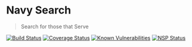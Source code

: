 Navy Search
===========
> Search for those that Serve

[![Build Status](https://travis-ci.org/jhwohlgemuth/navy-search.svg?branch=master)](https://travis-ci.org/jhwohlgemuth/navy-search)
[![Coverage Status](https://coveralls.io/repos/github/jhwohlgemuth/navy-search/badge.svg?branch=master)](https://coveralls.io/github/jhwohlgemuth/navy-search?branch=master)
[![Known Vulnerabilities](https://snyk.io/test/github/jhwohlgemuth/navy-search/badge.svg)](https://snyk.io/test/github/jhwohlgemuth/navy-search) 
[![NSP Status](https://nodesecurity.io/orgs/wohlgemuth-tech-foundation/projects/33b86f7c-4fa6-4a59-9420-d4b747d0cb67/badge)](https://nodesecurity.io/orgs/wohlgemuth-tech-foundation/projects/33b86f7c-4fa6-4a59-9420-d4b747d0cb67)

